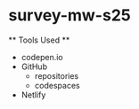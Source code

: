 # survey-mw-s25
** Tools Used **
* codepen.io
* GitHub
    * repositories
    * codespaces
* Netlify